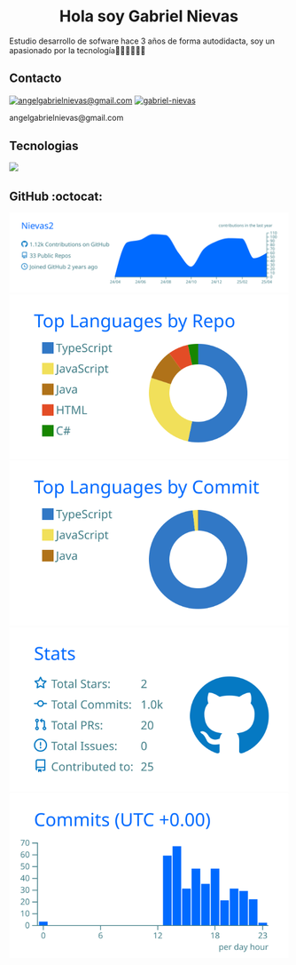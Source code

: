 <h1 align="center">Hola soy Gabriel Nievas </h1>

<p>Estudio desarrollo de sofware hace 3 años de forma autodidacta, soy un apasionado por la tecnología👨🏻‍💻👨🏻‍💻</p>

<h2>Contacto</h2>

<a href="mailto:angelgabrielnievas@gmail.com" target="blank"><img align="center" src="https://img.shields.io/badge/Gmail-D14836?style=for-the-badge&logo=gmail&logoColor=white" alt="angelgabrielnievas@gmail.com"  /></a>
<a href="https://www.linkedin.com/in/gabriel-nievas-01a654241/" target="blank"><img align="center" src="https://img.shields.io/badge/LinkedIn-0077B5?style=for-the-badge&logo=linkedin&logoColor=white" alt="gabriel-nievas"/></a>
<p>angelgabrielnievas@gmail.com</p>
<h2>Tecnologias</h2>
<p align="left">
  <a href="https://skillicons.dev">
    <img src="https://skillicons.dev/icons?i=css,html,js,ts,nodejs,express,mysql,firebase,git,github,postman,vscode,angular," />
  </a>
</p>

<h2>GitHub :octocat:</h2>


[![](https://raw.githubusercontent.com/Nievas2/Nievas2/master/profile-summary-card-output/transparent/0-profile-details.svg)](https://github.com/vn7n24fzkq/github-profile-summary-cards)
[![](https://raw.githubusercontent.com/Nievas2/Nievas2/master/profile-summary-card-output/transparent/1-repos-per-language.svg)](https://github.com/vn7n24fzkq/github-profile-summary-cards) [![](https://raw.githubusercontent.com/Nievas2/Nievas2/master/profile-summary-card-output/transparent/2-most-commit-language.svg)](https://github.com/vn7n24fzkq/github-profile-summary-cards)
[![](https://raw.githubusercontent.com/Nievas2/Nievas2/master/profile-summary-card-output/transparent/3-stats.svg)](https://github.com/vn7n24fzkq/github-profile-summary-cards) [![](https://raw.githubusercontent.com/Nievas2/Nievas2/master/profile-summary-card-output/transparent/4-productive-time.svg)](https://github.com/vn7n24fzkq/github-profile-summary-cards)
